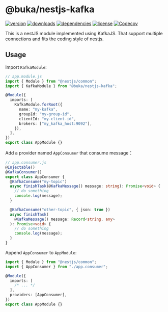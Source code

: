 # @buka/nestjs-kafka

[npm]: https://www.npmjs.com/package/@buka/nestjs-kafka

[![version](https://img.shields.io/npm/v/@buka/nestjs-kafka.svg?logo=npm&style=for-the-badge)][npm]
[![downloads](https://img.shields.io/npm/dm/@buka/nestjs-kafka.svg?logo=npm&style=for-the-badge)][npm]
[![dependencies](https://img.shields.io/librariesio/release/npm/@buka/nestjs-kafka?logo=npm&style=for-the-badge)][npm]
[![license](https://img.shields.io/npm/l/@buka/nestjs-kafka.svg?logo=github&style=for-the-badge)][npm]
[![Codecov](https://img.shields.io/codecov/c/gh/buka-lnc/npm.nestjs-kafka?logo=codecov&token=PLF0DT6869&style=for-the-badge)](https://codecov.io/gh/buka-lnc/npm.nestjs-kafka)

This is a nestJS module implemented using KafkaJS.
That support multiple connections and fits the coding style of nestjs.

## Usage

Import `KafkaModule`:

```typescript
// app.module.js
import { Module } from "@nestjs/common";
import { KafkaModule } from "@buka/nestjs-kafka";

@Module({
  imports: [
    KafkaModule.forRoot({
      name: "my-kafka",
      groupId: "my-group-id",
      clientId: "my-client-id",
      brokers: ["my_kafka_host:9092"],
    }),
  ],
})
export class AppModule {}
```

Add a provider named `AppConsumer` that consume message：

```typescript
// app.consumer.js
@Injectable()
@KafkaConsumer()
export class AppConsumer {
  @KafkaConsume("my-topic")
  async finishTask(@KafkaMessage() message: string): Promise<void> {
    // do something
    console.log(message);
  }

  @KafkaConsume("other-topic", { json: true })
  async finishTask(
    @KafkaMessage() message: Record<string, any>
  ): Promise<void> {
    // do something
    console.log(message);
  }
}
```

Append `AppConsumer` to `AppModule`:

```typescript
import { Module } from "@nestjs/common";
import { AppConsumer } from "./app.consumer";

@Module({
  imports: [
    /* ... */
  ],
  providers: [AppConsumer],
})
export class AppModule {}
```
